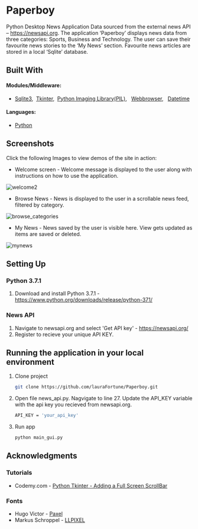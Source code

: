# Paperboy

Python Desktop News Application
Data sourced from the external news API – https://newsapi.org. 
The application ‘Paperboy’ displays news data from three categories: Sports, Business and Technology. The user can save their
favourite news stories to the ‘My News’ section. Favourite news articles are stored in a local ‘Sqlite’ database.

## Built With

#### Modules/Middleware:
- [Sqlite3](https://docs.python.org/3/library/sqlite3.html), &nbsp;[Tkinter](https://docs.python.org/3/library/tkinter.html), &nbsp;[Python Imaging Library(PIL)](https://pillow.readthedocs.io/en/stable/), &nbsp; [Webbrowser](https://docs.python.org/3/library/webbrowser.html),  &nbsp; [Datetime](https://docs.python.org/3/library/datetime.html)

#### Languages:
- [Python](https://www.python.org/)

## Screenshots 
Click the following Images to view demos of the site in action:

- Welcome screen - Welcome message is displayed to the user along with instructions on how to use the application. 

![welcome2](https://user-images.githubusercontent.com/48602973/132321189-bdda25e8-38f0-458a-a249-7a902ab2b614.png)

- Browse News - News is displayed to the user in a scrollable news feed, filtered by category. 

![browse_categories](https://user-images.githubusercontent.com/48602973/132321202-1a0162be-8e83-4f63-a2a0-efd58b1a2c18.png)

- My News - News saved by the user is visible here. View gets updated as items are saved or deleted.

![mynews](https://user-images.githubusercontent.com/48602973/132321207-d1f4299e-fd53-4d35-99d5-fbada1a13013.png)


## Setting Up

### Python 3.7.1
1. Download and install Python 3.7.1 - https://www.python.org/downloads/release/python-371/
   
### News API
1. Navigate to newsapi.org and select 'Get API key' - https://newsapi.org/
2. Register to recieve your unique API KEY. 
 
   
## Running the application in your local environment

1. Clone project 

   ```bash
   git clone https://github.com/lauraFortune/Paperboy.git
   ```
2. Open file news_api.py. Nagvigate to line 27. Update the API_KEY variable with the api key you recieved from newsapi.org.

   ```bash
   API_KEY = 'your_api_key'
   ```

3. Run app

   ```bash
   python main_gui.py
   ```

## Acknowledgments
### Tutorials
- Codemy.com - [Python Tkinter - Adding a Full Screen ScrollBar](https://www.youtube.com/watch?v=0WafQCaok6g)
### Fonts
- Hugo Victor - [Paxel](https://www.dafont.com/search.php?q=pixel)
- Markus Schroppel - [LLPIXEL](https://www.dafont.com/llpixel.font)
